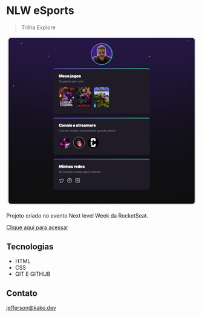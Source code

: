 # NLW eSports
> Trilha Explore

![preview](./.github/page.png)

Projeto criado no evento Next level Week da RocketSeat.

[Clique aqui para acessar](https://jeffersonkako.github.io/NLW/)

## Tecnologias
- HTML
- CSS
- GIT E GITHUB

## Contato

jefferson@kako.dev